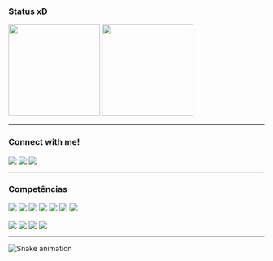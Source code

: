 ### Status xD

<div>
<img height="180em"  src="https://github-readme-stats.vercel.app/api?username=theylorantunes&show_icons=true&theme=synthwave"/>  
<img height="180em" src="https://github-readme-stats.vercel.app/api/top-langs/?username=theylorantunes&hide_progress=true&theme=synthwave"/>
</div>

  ________________________________________________________________________

### Connect with me!

<div style="display: inline_block">
  
<a href="https://www.linkedin.com/in/theylorantunes/"><img align="center" src="https://img.shields.io/badge/LinkedIn-0077B5?style=for-the-badge&logo=linkedin&logoColor=white"/></a>
<a href="https://discord.gg/ja8nsnbPm9"><img align="center" src="https://img.shields.io/badge/Discord-%235865F2.svg?style=for-the-badge&logo=discord&logoColor=white"/></a>
<a href="https://instagram.com/tyikari"><img align="center" src="https://img.shields.io/badge/Instagram-%23E4405F.svg?style=for-the-badge&logo=Instagram&logoColor=white"/></a>
  </div>

___________________________________________________________________________

### Competências

<div>
<img align="center" src="https://img.shields.io/badge/Java-ED8B00?style=for-the-badge&logo=openjdk&logoColor=white"/>
<img align="center" src="https://img.shields.io/badge/Python-3776AB?style=for-the-badge&logo=python&logoColor=white"/>
<img align="center" src="https://img.shields.io/badge/JavaScript-F7DF1E?style=for-the-badge&logo=javascript&logoColor=black"/>
<img align="center" src="https://img.shields.io/badge/MariaDB-003545?style=for-the-badge&logo=mariadb&logoColor=white"/>
<img align="center" src="https://img.shields.io/badge/node.js-6DA55F?style=for-the-badge&logo=node.js&logoColor=white"/>
<img align="center" src="https://img.shields.io/badge/react-%2320232a.svg?style=for-the-badge&logo=react&logoColor=%2361DAFB"/>
<img align="center" src="https://img.shields.io/badge/Visual%20Studio%20Code-0078d7.svg?style=for-the-badge&logo=visual-studio-code&logoColor=white"/>

</div>
<br>
<div>
<img align="center" src="https://img.shields.io/badge/html5-%23E34F26.svg?style=for-the-badge&logo=html5&logoColor=white"/>
<img align="center" src="https://img.shields.io/badge/typescript-%23007ACC.svg?style=for-the-badge&logo=typescript&logoColor=white"/>
<img align="center" src="https://img.shields.io/badge/Microsoft-0078D4?style=for-the-badge&logo=microsoft&logoColor=white"/>
<img align="center" src="https://img.shields.io/badge/Linux%20Mint-87CF3E?style=for-the-badge&logo=Linux%20Mint&logoColor=white"/>
</div>

__________________________________________________________________________________

![Snake animation](https://github.com/theylorantunes/theylorantunes/blob/output/github-contribution-grid-snake.svg)
